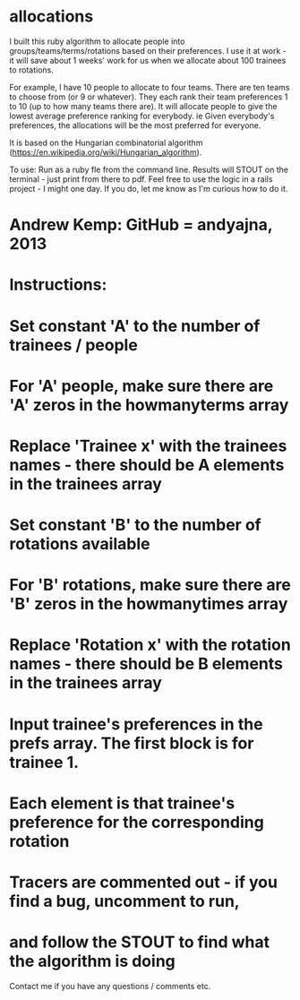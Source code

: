 allocations
===========
I built this ruby algorithm to allocate people into groups/teams/terms/rotations based on their preferences.
I use it at work - it will save about 1 weeks' work for us when we allocate about 100 trainees to rotations.

For example, I have 10 people to allocate to four teams. There are ten teams to choose from (or 9 or whatever).
They each rank their team preferences 1 to 10 (up to how many teams there are).
It will allocate people to give the lowest average preference ranking for everybody.
ie Given everybody's preferences, the allocations will be the most preferred for everyone.

It is based on the Hungarian combinatorial algorithm (https://en.wikipedia.org/wiki/Hungarian_algorithm).

To use:
Run as a ruby fle from the command line. Results will STOUT on the terminal - just print from there to pdf.
Feel free to use the logic in a rails project - I might one day. If you do, let me know as I'm curious how to do it.

# Andrew Kemp: GitHub = andyajna, 2013
# 
# Instructions:
# Set constant 'A' to the number of trainees / people
# For 'A' people, make sure there are 'A' zeros in the howmanyterms array
# Replace 'Trainee x' with the trainees names - there should be A elements in the trainees array
# Set constant 'B' to the number of rotations available
# For 'B' rotations, make sure there are 'B' zeros in the howmanytimes array
# Replace 'Rotation x' with the rotation names - there should be B elements in the trainees array
# Input trainee's preferences in the prefs array. The first block is for trainee 1. 
# Each element is that trainee's preference for the corresponding rotation
#
# Tracers are commented out - if you find a bug, uncomment to run, 
# and follow the STOUT to find what the algorithm is doing

Contact me if you have any questions / comments etc.
